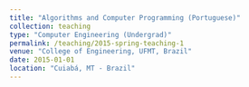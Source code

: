 ```yaml
---
title: "Algorithms and Computer Programming (Portuguese)"
collection: teaching
type: "Computer Engineering (Undergrad)"
permalink: /teaching/2015-spring-teaching-1
venue: "College of Engineering, UFMT, Brazil"
date: 2015-01-01
location: "Cuiabá, MT - Brazil"
---
```

